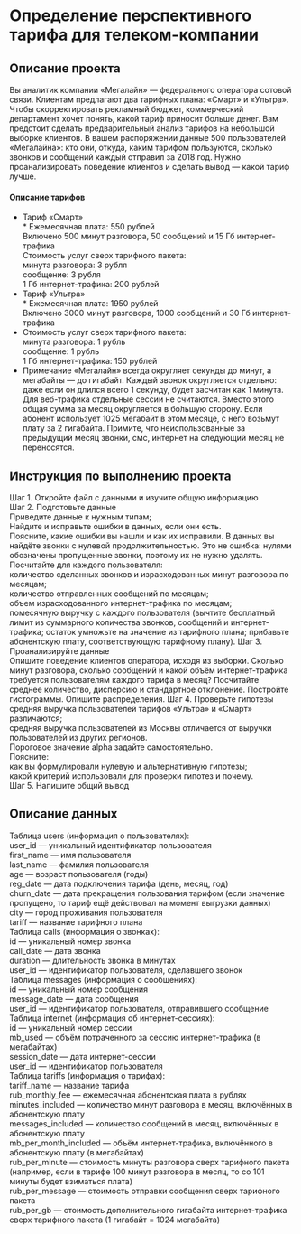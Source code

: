 # Определение перспективного тарифа для телеком-компании
 ## Описание проекта </br>
 
Вы аналитик компании «Мегалайн» — федерального оператора сотовой связи. Клиентам предлагают два тарифных плана: «Смарт» и «Ультра». Чтобы скорректировать рекламный бюджет, коммерческий департамент хочет понять, какой тариф приносит больше денег.
Вам предстоит сделать предварительный анализ тарифов на небольшой выборке клиентов. В вашем распоряжении данные 500 пользователей «Мегалайна»: кто они, откуда, каким тарифом пользуются, сколько звонков и сообщений каждый отправил за 2018 год. Нужно проанализировать поведение клиентов и сделать вывод — какой тариф лучше.
   #### Описание тарифов </br>
* Тариф «Смарт» </br> *
Ежемесячная плата: 550 рублей </br>
Включено 500 минут разговора, 50 сообщений и 15 Гб интернет-трафика </br>
Стоимость услуг сверх тарифного пакета: </br>
минута разговора: 3 рубля </br>
сообщение: 3 рубля </br>
1 Гб интернет-трафика: 200 рублей </br>
* Тариф «Ультра» </br> *
Ежемесячная плата: 1950 рублей </br>
Включено 3000 минут разговора, 1000 сообщений и 30 Гб интернет-трафика </br>
* Стоимость услуг сверх тарифного пакета: </br>
минута разговора: 1 рубль </br>
сообщение: 1 рубль </br> 
1 Гб интернет-трафика: 150 рублей </br>
* Примечание
«Мегалайн» всегда округляет секунды до минут, а мегабайты — до гигабайт. Каждый звонок округляется отдельно: даже если он длился всего 1 секунду, будет засчитан как 1 минута.
Для веб-трафика отдельные сессии не считаются. Вместо этого общая сумма за месяц округляется в бо́льшую сторону. Если абонент использует 1025 мегабайт в этом месяце, с него возьмут плату за 2 гигабайта. Примите, что неиспользованные за предыдущий месяц звонки, смс, интернет на следующий месяц не переносятся.
## Инструкция по выполнению проекта </br>
Шаг 1. Откройте файл с данными и изучите общую информацию </br>
Шаг 2. Подготовьте данные </br>
Приведите данные к нужным типам; </br>
Найдите и исправьте ошибки в данных, если они есть. </br>
Поясните, какие ошибки вы нашли и как их исправили. В данных вы найдёте звонки с нулевой продолжительностью. Это не ошибка: нулями обозначены пропущенные звонки, поэтому их не нужно удалять.
Посчитайте для каждого пользователя: </br>
количество сделанных звонков и израсходованных минут разговора по месяцам; </br>
количество отправленных сообщений по месяцам; </br>
объем израсходованного интернет-трафика по месяцам; </br>
помесячную выручку с каждого пользователя (вычтите бесплатный лимит из суммарного количества звонков, сообщений и интернет-трафика; остаток умножьте на значение из тарифного плана; прибавьте абонентскую плату, соответствующую тарифному плану).
Шаг 3. Проанализируйте данные </br>
Опишите поведение клиентов оператора, исходя из выборки. Сколько минут разговора, сколько сообщений и какой объём интернет-трафика требуется пользователям каждого тарифа в месяц? Посчитайте среднее количество, дисперсию и стандартное отклонение. Постройте гистограммы. Опишите распределения.
Шаг 4. Проверьте гипотезы </br>
средняя выручка пользователей тарифов «Ультра» и «Смарт» различаются; </br>
средняя выручка пользователей из Москвы отличается от выручки пользователей из других регионов. </br>
Пороговое значение alpha задайте самостоятельно. </br>
Поясните: </br>
как вы формулировали нулевую и альтернативную гипотезы; </br>
какой критерий использовали для проверки гипотез и почему. </br>
Шаг 5. Напишите общий вывод </br>

## Описание данных </br>
Таблица users (информация о пользователях): </br>
user_id — уникальный идентификатор пользователя </br>
first_name — имя пользователя </br>
last_name — фамилия пользователя </br>
age — возраст пользователя (годы) </br>
reg_date — дата подключения тарифа (день, месяц, год) </br>
churn_date — дата прекращения пользования тарифом (если значение пропущено, то тариф ещё действовал на момент выгрузки данных) </br>
city — город проживания пользователя </br>
tariff — название тарифного плана </br>
Таблица calls (информация о звонках): </br>
id — уникальный номер звонка </br>
call_date — дата звонка </br>
duration — длительность звонка в минутах </br>
user_id — идентификатор пользователя, сделавшего звонок </br>
Таблица messages (информация о сообщениях): </br>
id — уникальный номер сообщения </br>
message_date — дата сообщения </br>
user_id — идентификатор пользователя, отправившего сообщение </br>
Таблица internet (информация об интернет-сессиях): </br>
id — уникальный номер сессии </br>
mb_used — объём потраченного за сессию интернет-трафика (в мегабайтах) </br>
session_date — дата интернет-сессии </br>
user_id — идентификатор пользователя </br>
Таблица tariffs (информация о тарифах): </br>
tariff_name — название тарифа </br>
rub_monthly_fee — ежемесячная абонентская плата в рублях </br>
minutes_included — количество минут разговора в месяц, включённых в абонентскую плату </br>
messages_included — количество сообщений в месяц, включённых в абонентскую плату </br>
mb_per_month_included — объём интернет-трафика, включённого в абонентскую плату (в мегабайтах) </br>
rub_per_minute — стоимость минуты разговора сверх тарифного пакета (например, если в тарифе 100 минут разговора в месяц, то со 101 минуты будет взиматься плата) </br>
rub_per_message — стоимость отправки сообщения сверх тарифного пакета </br>
rub_per_gb — стоимость дополнительного гигабайта интернет-трафика сверх тарифного пакета (1 гигабайт = 1024 мегабайта) </br>
